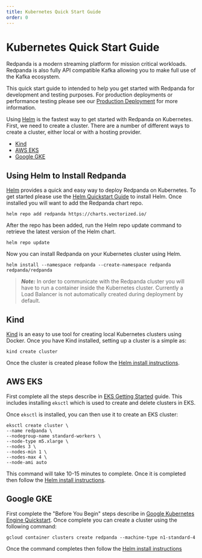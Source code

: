 ```yaml
---
title: Kubernetes Quick Start Guide
order: 0
---
```

# Kubernetes Quick Start Guide

Redpanda is a modern streaming platform for mission critical workloads.
Redpanda is also fully API compatible Kafka allowing you to make full
use of the Kafka ecosystem.

This quick start guide to intended to help you get started with Redpanda for
development and testing purposes. For production deployments or performance
testing please see our [Production Deployment](production-deployment.md) for more information.

Using [Helm](https://helm.sh/) is the fastest way to get started with Redpanda
on Kubernetes. First, we need to create a cluster. There are a number of
different ways to create a cluster, either local or with a hosting provider.

- [Kind](#Kind)
- [AWS EKS](#AWS-EKS)
- [Google GKE](#Google-GKE)

## Using Helm to Install Redpanda

[Helm](https://helm.sh/) provides a quick and easy way to deploy Redpanda on
Kubernetes. To get started please use the
[Helm Quickstart Guide](https://helm.sh/docs/intro/quickstart/)
to install Helm. Once installed you will want to add the Redpanda chart repo.

```
helm repo add redpanda https://charts.vectorized.io/
```

After the repo has been added, run the Helm repo update command to retrieve the
latest version of the Helm chart.

```
helm repo update
```

Now you can install Redpanda on your Kubernetes cluster using Helm.

```
helm install --namespace redpanda --create-namespace redpanda redpanda/redpanda
```

> **_Note:_** In order to communicate with the Redpanda cluster you will have to
> run a container inside the Kubernetes cluster. Currently a Load Balancer is
> not automatically created during deployment by default.

## Kind

[Kind](https://kind.sigs.k8s.io) is an easy to use tool for creating local Kubernetes clusters using Docker. Once you have Kind installed, setting up a cluster is a simple as:

```
kind create cluster
```

Once the cluster is created please follow the [Helm install instructions](#Using-Helm-to-Install-Redpanda).

## AWS EKS

First complete all the steps describe in [EKS Getting Started](https://docs.aws.amazon.com/eks/latest/userguide/getting-started-eksctl.html)
guide. This includes installing `eksctl` which is used to create and delete
clusters in EKS.

Once `eksctl` is installed, you can then use it to create an EKS cluster:

```
eksctl create cluster \
--name redpanda \
--nodegroup-name standard-workers \
--node-type m5.xlarge \
--nodes 3 \
--nodes-min 1 \
--nodes-max 4 \
--node-ami auto
```

This command will take 10-15 minutes to complete. Once it is completed then
follow the [Helm install instructions](#Using-Helm-to-Install-Redpanda).

## Google GKE

First complete the "Before You Begin" steps describe in
[Google Kubernetes Engine Quickstart](https://cloud.google.com/kubernetes-engine/docs/quickstart).
Once complete you can create a cluster using the following command:

```
gcloud container clusters create redpanda --machine-type n1-standard-4
```

Once the command completes then follow the
[Helm install instructions](#Using-Helm-to-Install-Redpanda)